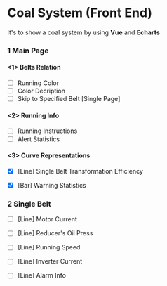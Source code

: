 # Coal System (Front End)

It's to show a coal system by using **Vue** and **Echarts**

### 1 Main Page

#### <1> Belts Relation

- [ ] Running Color
- [ ] Color Decription
- [ ] Skip to Specified Belt [Single Page]

#### <2> Running Info

- [ ] Running Instructions
- [ ] Alert Statistics

#### <3> Curve Representations

- [x] [Line] Single Belt Transformation Efficiency
- [x] [Bar] Warning Statistics



### 2 Single Belt

- [ ] [Line] Motor Current
- [ ] [Line] Reducer's Oil Press
- [ ] [Line] Running Speed
- [ ] [Line] Inverter Current
- [ ] [Line] Alarm Info

